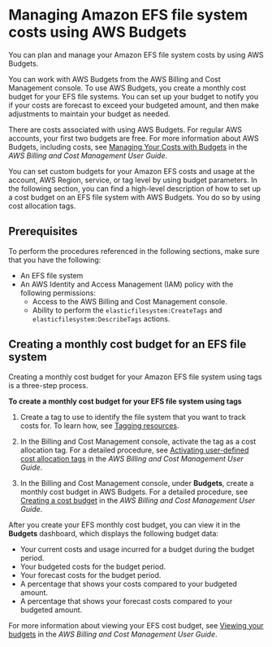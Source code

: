 # Managing Amazon EFS file system costs using AWS Budgets<a name="use-aws-budgets-efs-cost"></a>

You can plan and manage your Amazon EFS file system costs by using AWS Budgets\.

You can work with AWS Budgets from the AWS Billing and Cost Management console\. To use AWS Budgets, you create a monthly cost budget for your EFS file systems\. You can set up your budget to notify you if your costs are forecast to exceed your budgeted amount, and then make adjustments to maintain your budget as needed\. 

There are costs associated with using AWS Budgets\. For regular AWS accounts, your first two budgets are free\. For more information about AWS Budgets, including costs, see [Managing Your Costs with Budgets](https://docs.aws.amazon.com/awsaccountbilling/latest/aboutv2/budgets-managing-costs.html) in the *AWS Billing and Cost Management User Guide*\.

You can set custom budgets for your Amazon EFS costs and usage at the account, AWS Region, service, or tag level by using budget parameters\. In the following section, you can find a high\-level description of how to set up a cost budget on an EFS file system with AWS Budgets\. You do so by using cost allocation tags\.

## Prerequisites<a name="prerequisites-efs-cost"></a>

To perform the procedures referenced in the following sections, make sure that you have the following:
+ An EFS file system
+ An AWS Identity and Access Management \(IAM\) policy with the following permissions:
  + Access to the AWS Billing and Cost Management console\.
  + Ability to perform the `elasticfilesystem:CreateTags` and `elasticfilesystem:DescribeTags` actions\.

## Creating a monthly cost budget for an EFS file system<a name="create-cost-budget-efs"></a>

Creating a monthly cost budget for your Amazon EFS file system using tags is a three\-step process\.

**To create a monthly cost budget for your EFS file system using tags**

1.  Create a tag to use to identify the file system that you want to track costs for\. To learn how, see [Tagging resources](manage-fs-tags.md)\. 

1.  In the Billing and Cost Management console, activate the tag as a cost allocation tag\. For a detailed procedure, see [Activating user\-defined cost allocation tags](https://docs.aws.amazon.com/awsaccountbilling/latest/aboutv2/activating-tags.html) in the *AWS Billing and Cost Management User Guide*\. 

1.  In the Billing and Cost Management console, under **Budgets**, create a monthly cost budget in AWS Budgets\. For a detailed procedure, see [Creating a cost budget](https://docs.aws.amazon.com/awsaccountbilling/latest/aboutv2/budgets-create.html) in the *AWS Billing and Cost Management User Guide*\. 

After you create your EFS monthly cost budget, you can view it in the **Budgets** dashboard, which displays the following budget data:
+ Your current costs and usage incurred for a budget during the budget period\.
+ Your budgeted costs for the budget period\.
+ Your forecast costs for the budget period\.
+ A percentage that shows your costs compared to your budgeted amount\.
+ A percentage that shows your forecast costs compared to your budgeted amount\.

For more information about viewing your EFS cost budget, see [Viewing your budgets](https://docs.aws.amazon.com/awsaccountbilling/latest/aboutv2/budgets-view.html) in the *AWS Billing and Cost Management User Guide*\.